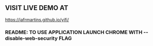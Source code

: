 ## VISIT LIVE DEMO AT

https://jafrmartins.github.io/yifi/

### README: TO USE APPLICATION LAUNCH CHROME WITH --disable-web-security FLAG
